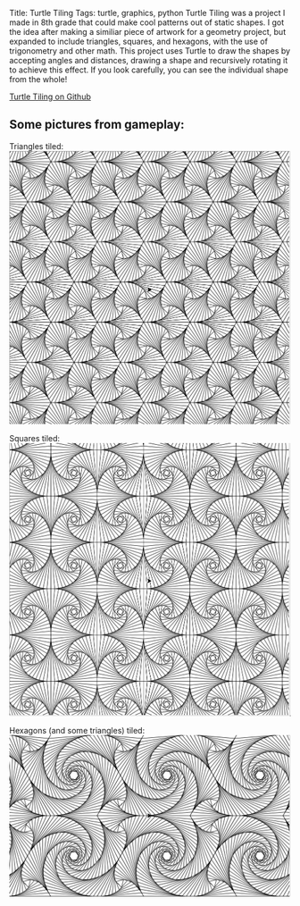 Title: Turtle Tiling
Tags: turtle, graphics, python
Turtle Tiling was a project I made in 8th grade that could make cool patterns out of static shapes. I got the idea after making a similiar piece of artwork for a geometry project, but expanded to include triangles, squares, and hexagons, with the use of trigonometry and other math. This project uses Turtle to draw the shapes by accepting angles and distances, drawing a shape and recursively rotating it to achieve this effect. If you look carefully, you can see the individual shape from the whole!

[Turtle Tiling on Github](https://github.com/xallax-ekacnap/Turtle_Tiling)

## Some pictures from gameplay:
Triangles tiled:
![Screenshot](../images/Tri_tile.png "Triangles")

Squares tiled:
![Screenshot](../images/Quad_tile.png "Squares")

Hexagons (and some triangles) tiled:
![Screenshot](../images/Hex_tile.png "Hexagons")
